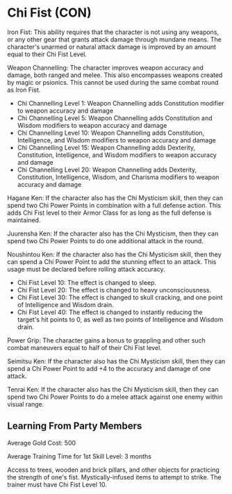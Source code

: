 # Chi Fist (CON)

Iron Fist: This ability requires that the character is not using any weapons, or any other gear that grants attack damage through mundane means. The character's unarmed or natural attack damage is improved by an amount equal to their Chi Fist Level.

Weapon Channelling: The character improves weapon accuracy and damage, both ranged and melee. This also encompasses weapons created by magic or psionics. This cannot be used during the same combat round as Iron Fist.

- Chi Channelling Level 1: Weapon Channelling adds Constitution modifier to weapon accuracy and damage
- Chi Channelling Level 5: Weapon Channelling adds Constitution and Wisdom modifiers to weapon accuracy and damage
- Chi Channelling Level 10: Weapon Channelling adds Constitution, Intelligence, and Wisdom modifiers to weapon accuracy and damage
- Chi Channelling Level 15: Weapon Channelling adds Dexterity, Constitution, Intelligence, and Wisdom modifiers to weapon accuracy and damage
- Chi Channelling Level 20: Weapon Channelling adds Dexterity, Constitution, Intelligence, Wisdom, and Charisma modifiers to weapon accuracy and damage

Hagane Ken: If the character also has the Chi Mysticism skill, then they can spend two Chi Power Points in combination with a full defense action. This adds Chi Fist level to their Armor Class for as long as the full defense is maintained.

Juurensha Ken: If the character also has the Chi Mysticism, then they can spend two Chi Power Points to do one additional attack in the round.

Noushintou Ken: If the character also has the Chi Mysticism skill, then they can spend a Chi Power Point to add the stunning effect to an attack. This usage must be declared before rolling attack accuracy.

- Chi Fist Level 10: The effect is changed to sleep.
- Chi Fist Level 20: The effect is changed to heavy unconsciousness.
- Chi Fist Level 30: The effect is changed to skull cracking, and one point of Intelligence and Wisdom drain.
- Chi Fist Level 40: The effect is changed to instantly reducing the target's hit points to 0, as well as two points of Intelligence and Wisdom drain.

Power Grip: The character gains a bonus to grappling and other such combat maneuvers equal to half of their Chi Fist level.

Seimitsu Ken: If the character also has the Chi Mysticism skill, then they can spend a Chi Power Point to add +4 to the accuracy and damage of one attack.

Tenrai Ken: If the character also has the Chi Mysticism skill, then they can spend two Chi Power Points to do a melee attack against one enemy within visual range.

## Learning From Party Members

Average Gold Cost: 500

Average Training Time for 1st Skill Level: 3 months

Access to trees, wooden and brick pillars, and other objects for practicing the strength of one's fist. Mystically-infused items to attempt to strike. The trainer must have Chi Fist Level 10.
